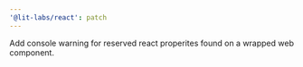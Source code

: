 ```yaml
---
'@lit-labs/react': patch
---
```


Add console warning for reserved react properites found on a wrapped web component.
